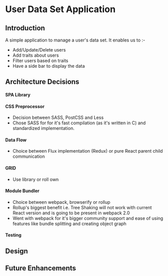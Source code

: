 # User Data Set Application

## Introduction
A simple application to manage a user's data set. It enables us to :-
* Add/Update/Delete users
* Add traits about users
* Filter users based on traits
* Have a side bar to display the data

## Architecture Decisions
#### SPA Library

#### CSS Preprocessor
* Decision between SASS, PostCSS and Less
* Chose SASS for for it's fast compilation (as it's written in C) and standardized implementation.

#### Data Flow
* Choice between Flux implementation (Redux) or pure React parent child communication

#### GRID
* Use library or roll own

#### Module Bundler
* Choice between webpack, browserify or rollup
* Rollup's biggest benefit i.e. Tree Shaking will not work with current React version
and is going to be present in webpack 2.0
* Went with webpack for it's bigger community support and
 ease of using features like bundle splitting and creating object graph

 #### Testing

## Design

## Future Enhancements